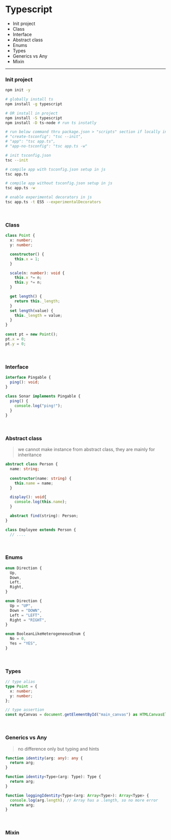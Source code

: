 # Typescript 

* Init project
* Class
* Interface
* Abstract class
* Enums
* Types
* Generics vs Any
* Mixin


---


### Init project

```sh
npm init -y

# globally install ts
npm install -g typescript

# OR install in project 
npm install -S typescript
npm install -D ts-node # run ts instatly

# run below command thru package.json > "scripts" section if locally installed
# "create-tsconfig": "tsc --init",
# "app": "tsc app.ts",
# "app-no-tsconfig": "tsc app.ts -w"

# init tsconfig.json
tsc --init

# compile app with tsconfig.json setup in js
tsc app.ts

# compile app without tsconfig.json setup in js
tsc app.ts -w

# enable experimental decorators in js
tsc app.ts -t ES5 --experimentalDecorators

```
<br />

### Class 

```ts
class Point {
  x: number;
  y: number;

  constructor() {
    this.x = 1;
  }

  scale(n: number): void {
    this.x *= n;
    this.y *= n;
  }

  get length() {
    return this._length;
  }
  set length(value) {
    this._length = value;
  }
}
 
const pt = new Point();
pt.x = 0;
pt.y = 0;
```


<br />

### Interface 

```ts
interface Pingable {
  ping(): void;
}
 
class Sonar implements Pingable {
  ping() {
    console.log("ping!");
  }
}
```

<br />

### Abstract class

> we cannot make instance from abstract class, they are mainly for inheritance

```ts
abstract class Person {
  name: string;
  
  constructor(name: string) {
    this.name = name;
  }

  display(): void{
    console.log(this.name);
  }

  abstract find(string): Person;
}

class Employee extends Person { 
  // ....
```
<br />

### Enums
```ts
enum Direction {
  Up,
  Down,
  Left,
  Right,
}

enum Direction {
  Up = "UP",
  Down = "DOWN",
  Left = "LEFT",
  Right = "RIGHT",
}

enum BooleanLikeHeterogeneousEnum {
  No = 0,
  Yes = "YES",
}
```
<br />

### Types

```ts
// type alias
type Point = {
  x: number;
  y: number;
};

// type assertion 
const myCanvas = document.getElementById("main_canvas") as HTMLCanvasElement;
```
<br />



### Generics vs Any

> no difference only but typing and hints

```ts
function identity(arg: any): any {
  return arg;
}

function identity<Type>(arg: Type): Type {
  return arg;
}

function loggingIdentity<Type>(arg: Array<Type>): Array<Type> {
  console.log(arg.length); // Array has a .length, so no more error
  return arg;
}
```

<br />

### Mixin
<br />
